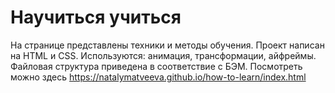 # Научиться учиться

На странице представлены техники и методы обучения. Проект написан на HTML и CSS. Используются: анимация, трансформации, айфреймы. 
Файловая структура приведена в соответствие с БЭМ.
Посмотреть можно здесь https://natalymatveeva.github.io/how-to-learn/index.html
